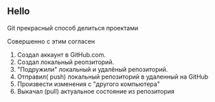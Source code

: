 ## Hello

Git прекрасный способ делиться проектами

Совершенно с этим согласен


1. Создал аккаунт в GitHub.com.
2. Создал локальный реопзиторий.
3. "Подружили" локальный и удалёный репозиторий.
4. Отправил( push) локальный репозиторий в удаленный на GitHub
5. Произвести изменения с "другого компьютера"
6. Выкачал (pull) актуальное состояние из репозитория
